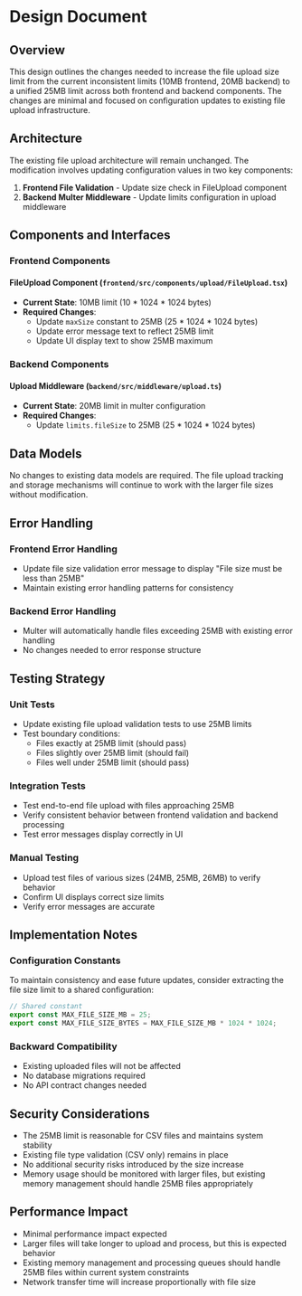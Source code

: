 # Design Document

## Overview

This design outlines the changes needed to increase the file upload size limit from the current inconsistent limits (10MB frontend, 20MB backend) to a unified 25MB limit across both frontend and backend components. The changes are minimal and focused on configuration updates to existing file upload infrastructure.

## Architecture

The existing file upload architecture will remain unchanged. The modification involves updating configuration values in two key components:

1. **Frontend File Validation** - Update size check in FileUpload component
2. **Backend Multer Middleware** - Update limits configuration in upload middleware

## Components and Interfaces

### Frontend Components

#### FileUpload Component (`frontend/src/components/upload/FileUpload.tsx`)
- **Current State**: 10MB limit (10 * 1024 * 1024 bytes)
- **Required Changes**: 
  - Update `maxSize` constant to 25MB (25 * 1024 * 1024 bytes)
  - Update error message text to reflect 25MB limit
  - Update UI display text to show 25MB maximum

### Backend Components

#### Upload Middleware (`backend/src/middleware/upload.ts`)
- **Current State**: 20MB limit in multer configuration
- **Required Changes**:
  - Update `limits.fileSize` to 25MB (25 * 1024 * 1024 bytes)

## Data Models

No changes to existing data models are required. The file upload tracking and storage mechanisms will continue to work with the larger file sizes without modification.

## Error Handling

### Frontend Error Handling
- Update file size validation error message to display "File size must be less than 25MB"
- Maintain existing error handling patterns for consistency

### Backend Error Handling
- Multer will automatically handle files exceeding 25MB with existing error handling
- No changes needed to error response structure

## Testing Strategy

### Unit Tests
- Update existing file upload validation tests to use 25MB limits
- Test boundary conditions:
  - Files exactly at 25MB limit (should pass)
  - Files slightly over 25MB limit (should fail)
  - Files well under 25MB limit (should pass)

### Integration Tests
- Test end-to-end file upload with files approaching 25MB
- Verify consistent behavior between frontend validation and backend processing
- Test error messages display correctly in UI

### Manual Testing
- Upload test files of various sizes (24MB, 25MB, 26MB) to verify behavior
- Confirm UI displays correct size limits
- Verify error messages are accurate

## Implementation Notes

### Configuration Constants
To maintain consistency and ease future updates, consider extracting the file size limit to a shared configuration:

```typescript
// Shared constant
export const MAX_FILE_SIZE_MB = 25;
export const MAX_FILE_SIZE_BYTES = MAX_FILE_SIZE_MB * 1024 * 1024;
```

### Backward Compatibility
- Existing uploaded files will not be affected
- No database migrations required
- No API contract changes needed

## Security Considerations

- The 25MB limit is reasonable for CSV files and maintains system stability
- Existing file type validation (CSV only) remains in place
- No additional security risks introduced by the size increase
- Memory usage should be monitored with larger files, but existing memory management should handle 25MB files appropriately

## Performance Impact

- Minimal performance impact expected
- Larger files will take longer to upload and process, but this is expected behavior
- Existing memory management and processing queues should handle 25MB files within current system constraints
- Network transfer time will increase proportionally with file size